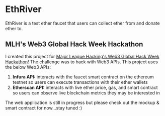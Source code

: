 # EthRiver

EthRiver is a test ether faucet that users can collect ether from and donate ether to.

## MLH's Web3 Global Hack Week Hackathon

I created this project for [Major League Hacking's Web3 Global Hack Week Hackathon](https://ghw.mlh.io/events/web3)! The challenge was to hack with Web3 APIs. This project uses the below Web3 APIs:

1. **Infura API:** interacts with the faucet smart contract on the ethereum testnet so users can execute transactions with their ether wallets
2. **Etherscan API:** interacts with live ether price, gas, and smart contract so users can observe live blockchain metrics they may be interested in

The web application is still in progress but please check out the mockup & smart contract for now...stay tuned :)
